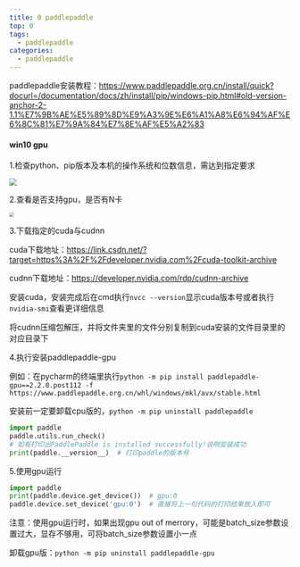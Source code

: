 ```yaml
---
title: 0 paddlepaddle
top: 0
tags:
  - paddlepaddle
categories:
  - paddlepaddle
---
```


paddlepaddle安装教程：https://www.paddlepaddle.org.cn/install/quick?docurl=/documentation/docs/zh/install/pip/windows-pip.html#old-version-anchor-2-1.1%E7%9B%AE%E5%89%8D%E9%A3%9E%E6%A1%A8%E6%94%AF%E6%8C%81%E7%9A%84%E7%8E%AF%E5%A2%83

<h4>win10 gpu</h4>

1.检查python、pip版本及本机的操作系统和位数信息，需达到指定要求

<img src="https://img-blog.csdnimg.cn/bec30f69889f4e17b03eca7cfb783e95.png" style="zoom:80%;" />

2.查看是否支持gpu，是否有N卡

<img src="https://img-blog.csdnimg.cn/005d0b65a5d44a168ed5b1eacd8c4127.png" style="zoom:50%;" />

3.下载指定的cuda与cudnn

cuda下载地址：https://link.csdn.net/?target=https%3A%2F%2Fdeveloper.nvidia.com%2Fcuda-toolkit-archive

cudnn下载地址：https://developer.nvidia.com/rdp/cudnn-archive

安装cuda，安装完成后在cmd执行`nvcc --version`显示cuda版本号或者执行`nvidia-smi`查看更详细信息

将cudnn压缩包解压，并将文件夹里的文件分别复制到cuda安装的文件目录里的对应目录下

4.执行安装paddlepaddle-gpu

例如：在pycharm的终端里执行`python -m pip install paddlepaddle-gpu==2.2.0.post112 -f https://www.paddlepaddle.org.cn/whl/windows/mkl/avx/stable.html`

安装前一定要卸载cpu版的，`python -m pip uninstall paddlepaddle`

```python
import paddle
paddle.utils.run_check()
# 如有打印出PaddlePaddle is installed successfully!说明安装成功
print(paddle.__version__)  # 打印paddle的版本号
```

5.使用gpu运行

```python
import paddle
print(paddle.device.get_device())  # gpu:0
paddle.device.set_device('gpu:0')  # 直接将上一句代码的打印结果放入即可
```

注意：使用gpu运行时，如果出现gpu out of merrory，可能是batch_size参数设置过大，显存不够用，可将batch_size参数设置小一点

卸载gpu版：`python -m pip uninstall paddlepaddle-gpu`
